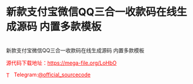 # 新款支付宝微信QQ三合一收款码在线生成源码 内置多款模板

<br>新款支付宝微信QQ三合一收款码在线生成源码 内置多款模板<br>


<p style="color: red;">源代码下载地址：<a href="https://mega-file.org/LoHbO" style="color: red;">https://mega-file.org/LoHbO</a></p><p style="color: red;"><img src="https://cdn-icons-png.flaticon.com/512/2111/2111646.png" alt="Telegram Icon" style="width: 16px; vertical-align: middle; margin-right: 5px;">Telegram:<a href="https://t.me/official_sourcecode" style="color: red;">@official_sourcecode</a></p>
